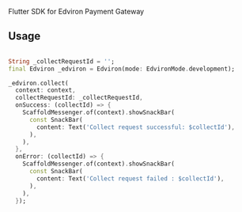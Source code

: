 <!--
This README describes the package. If you publish this package to pub.dev,
this README's contents appear on the landing page for your package.

For information about how to write a good package README, see the guide for
[writing package pages](https://dart.dev/guides/libraries/writing-package-pages).

For general information about developing packages, see the Dart guide for
[creating packages](https://dart.dev/guides/libraries/create-library-packages)
and the Flutter guide for
[developing packages and plugins](https://flutter.dev/developing-packages).
-->

Flutter SDK for Edviron Payment Gateway

<!-- ## Getting started

Generate a Collect Request Id, paste it in the input, click on the collect button -->

## Usage

```dart

String _collectRequestId = '';
final Edviron _edviron = Edviron(mode: EdvironMode.development);

_edviron.collect(
  context: context,
  collectRequestId: _collectRequestId,
  onSuccess: (collectId) => {
    ScaffoldMessenger.of(context).showSnackBar(
      const SnackBar(
        content: Text('Collect request successful: $collectId'),
      ),
    ),
  },
  onError: (collectId) => {
    ScaffoldMessenger.of(context).showSnackBar(
      const SnackBar(
        content: Text('Collect request failed : $collectId'),
      ),
    ),
  });
```
